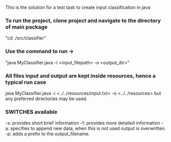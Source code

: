 This is the solution for a test task to create input classification in java

### To run the project, clone project and navigate to the directory of main package
"cd ./src/classifier"

### Use the command to run -> 
"java MyClassifier.java -i <input_filepath> -o <output_dir>"

### All files input and output are kept inside resources, hence a typical run case
java MyClassifier.java -i <../../resources/input.txt> -o <../../resources>
but any preferred directories may be used.

### SWITCHES available
-s: provides short brief information
-f: provides more detailed information
-a: specifies to append new data, when this is not used output is overwritten.
-p: adds a prefix to the output_filename. 